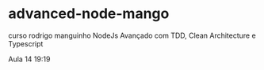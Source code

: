 # advanced-node-mango
curso rodrigo manguinho NodeJs Avançado com TDD, Clean Architecture e Typescript

Aula 14 19:19
